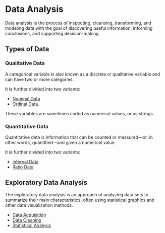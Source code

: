 # Data Analysis

Data analysis is the process of inspecting, cleansing, transforming, and modeling data with the goal of discovering useful information, informing conclusions, and supporting decision-making.

## Types of Data

### Qualitative Data

A categorical variable is also known as a discrete or qualitative variable and can have two or more categories.

It is further divided into two variants:
- [Nominal Data](nominal-data.md)
- [Ordinal Data](ordinal-data.md).

These variables are sometimes coded as numerical values, or as strings.

### Quantitative Data

Quantitative data is information that can be counted or measured—or, in other words, quantified—and given a numerical value.

It is further divided into two variants:
- [Interval Data](interval-data.md)
- [Ratio Data](ratio-data.md)

## Exploratory Data Analysis

The exploratory data analysis is an approach of analyzing data sets to summarize their main characteristics, often using statistical graphics and other data visualization methods.

- [Data Acquisition](data-acquisition.md)
- [Data Cleaning](data-cleaning.md)
- [Statistical Analysis](statistical-analysis.md)